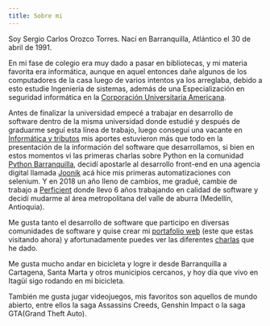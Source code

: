 ```yaml
---
title: Sobre mi
---
```

Soy Sergio Carlos Orozco Torres. Nací en Barranquilla, Atlántico el 30 de abril de 1991.

En mi fase de colegio era muy dado a pasar en bibliotecas, y mi materia favorita era informática, aunque en aquel entonces dañe algunos de los computadores de la casa luego de varios intentos ya los arreglaba, debido a esto estudie Ingeniería de sistemas, además de una Especialización en seguridad informática en la [Corporación Universitaria Americana](/trabajo/coruniamericana/).

Antes de finalizar la universidad empecé a trabajar en desarrollo de software dentro de la misma universidad donde estudié y después de graduarme seguí esta línea de trabajo, luego conseguí una vacante en [Informática y tributos](/trabajo/infortributos/) mis aportes estuvieron más que todo en la presentación de la información del software que desarrollamos, si bien en estos momentos vi las primeras charlas sobre Python en la comunidad [Python Barranquilla](/comunidad/pybaq), decidí apostarle al desarrollo front-end en una agencia digital llamada [Joonik](/trabajo/joonik/) acá hice mis primeras automatizaciones con selenium.
Y en 2018 un año lleno de cambios, me gradué, cambie de trabajo a [Perficient](/trabajo/perficient/) donde llevo 6 años trabajando en calidad de software y decidí mudarme al área metropolitana del valle de aburra (Medellín, Antioquia).

Me gusta tanto el desarrollo de software que participo en diversas comunidades de software y quise crear mi [portafolio web](/proyecto/scot3004) (este que estas visitando ahora) y afortunadamente puedes ver las diferentes [charlas](/charla) que he dado.

Me gusta mucho andar en bicicleta y logre ir desde Barranquilla a Cartagena, Santa Marta y otros municipios cercanos, y hoy día que vivo en Itagüí sigo rodando en mi bicicleta.

También me gusta jugar videojuegos, mis favoritos son aquellos de mundo abierto, entre ellos la saga Assassins Creeds, Genshin Impact o la saga GTA(Grand Theft Auto).

